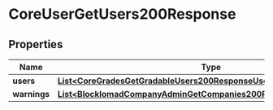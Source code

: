 

# CoreUserGetUsers200Response


## Properties

| Name | Type | Description | Notes |
|------------ | ------------- | ------------- | -------------|
|**users** | [**List&lt;CoreGradesGetGradableUsers200ResponseUsersInner&gt;**](CoreGradesGetGradableUsers200ResponseUsersInner.md) |  |  |
|**warnings** | [**List&lt;BlockIomadCompanyAdminGetCompanies200ResponseWarningsInner&gt;**](BlockIomadCompanyAdminGetCompanies200ResponseWarningsInner.md) |  |  [optional] |



